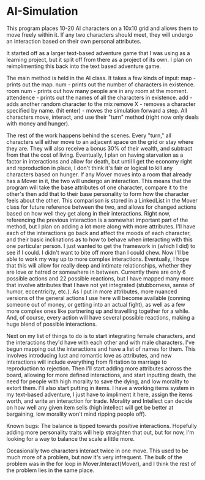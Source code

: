 AI-Simulation
=============

This program places 10-20 AI characters on a 10x10 grid and allows them to move freely within it. If any two characters should meet, they will undergo an interaction based on their own personal attributes.


It started off as a larger text-based adventure game that I was using as a learning project, but it split off from there as a project of its own. I plan on reimplimenting this back into the text based adventure game.

The main method is held in the AI class. It takes a few kinds of input:
map         -   prints out the map.
num         -   prints out the number of characters in existence.
room num    -   prints out how many people are in any room at the moment.
attendence  -   prints out the names of all the characters in existence.
add         -   adds another random character to the mix
remove X    -   removes a character specified by name.
(hit enter) -   moves the simulation forward a step. All characters move, interact, and use their "turn" method (right now only deals with money and hunger).

The rest of the work happens behind the scenes.
Every "turn," all characters will either move to an adjacent space on the grid or stay where they are. They will also receive a bonus 30% of their wealth, and subtract from that the cost of living. Eventually, I plan on having starvation as a factor in interactions and allow for death, but until I get the economy right and reproduction in place, I don't think it's fair or logical to kill any characters based on hunger.
If any Mover moves into a room that already has a Mover in it, the two will undergo an interaction. This means that the program will take the base attributes of one character, compare it to the other's then add that to their base personality to form how the character feels about the other. This comparison is stored in a LinkedList in the Mover class for future reference between the two, and allows for changed actions based on how well they get along in their interactions. Right now, referencing the previous interaction is a somewhat important part of the method, but I plan on adding a lot more along with more attributes. I'll have each of the interactions go back and affect the moods of each character, and their basic inclinations as to how to behave when interacting with this one particular person. I just wanted to get the framework in (which I did) to see if I could. I didn't want to bite off more than I could chew. Now I'll be able to work my way up to more complex interactions. Eventually, I hope that this will allow for really deep and intimate relationships, whether they are love or hatred or somewhere in between.
Currently there are only 6 possible actions and 22 possible reactions, but I have mapped many more that involve attributes that I have not yet integrated (stubborness, sense of humor, eccentricity, etc.). As I put in more attributes, more nuanced versions of the general actions I use here will become available (conning someone out of money, or getting into an actual fight), as well as a few more complex ones like partnering up and travelling together for a while. And, of course, every action will have several possible reactions, making a huge blend of possible interactions.

Next on my list of things to do is to start integrating female characters, and the interactions they'd have with each other and with male characters. I've begun mapping out the interactions and have a list of names for them. This involves introducing lust and romantic love as attributes, and new interactions will include everything from flirtation to marriage to reproduction to rejection.
Then I'll start adding more attributes across the board, allowing for more defined interactions, and start inputting death, the need for people with high morality to save the dying, and low morality to extort them.
I'll also start putting in items. I have a working items system in my text-based adventure, I just have to impliment it here, assign the items worth, and write an interaction for trade. Morality and Intellect can decide on how well any given item sells (high intellect will get be better at bargaining, low morality won't mind ripping people off).


Known bugs:
The balance is tipped towards positive interactions. Hopefully adding more personality traits will help straighten that out, but for now, I'm looking for a way to balance the scale a little more.

Occasionally two characters interact twice in one move. This used to be much more of a problem, but now it's very infrequent. The bulk of the problem was in the for loop in Mover.Interact(Mover), and I think the rest of the problem lies in the same place.


